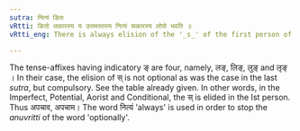 ```yaml
---
sutra: नित्यं ङितः
vRtti: ङितो लकारस्य य उत्तमस्तस्य नित्यं सकारस्य लोपो भवति ॥
vRtti_eng: There is always elision of the '_s_' of the first person of the affixes that come in the room of that '_la_' which has an indicatory '_n_'.

---
```

The tense-affixes having indicatory ङ् are four, namely, लङ्, लिङ्, लुङ् and लृङ् । In their case, the elision of स् is not optional as was the case in the last _sutra_, but compulsory. See the table already given. In other words, in the Imperfect, Potential, Aorist and Conditional, the स् is elided in the Ist person. Thus अपचाव, अपचाम। The word नित्यं 'always' is used in order to stop the _anuvritti_ of the word 'optionally'.